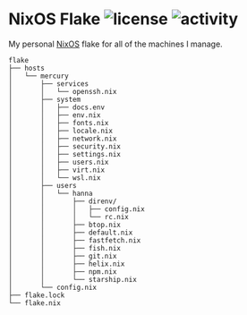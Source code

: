 NixOS Flake
![license](https://badge.hanna.lol/license/0BSD)
![activity](https://badge.hanna.lol/activity/hanna/flake)
================================================================================

My personal [NixOS](https://nixos.org) flake for all of the machines I manage.

```
flake
├── hosts
│   └── mercury
│       ├── services
│       │   └── openssh.nix
│       ├── system
│       │   ├── docs.env
│       │   ├── env.nix
│       │   ├── fonts.nix
│       │   ├── locale.nix
│       │   ├── network.nix
│       │   ├── security.nix
│       │   ├── settings.nix
│       │   ├── users.nix
│       │   ├── virt.nix
│       │   └── wsl.nix
│       ├── users
│       │   └── hanna
│       │       ├── direnv/
│       │       │   ├── config.nix
│       │       │   └── rc.nix
│       │       ├── btop.nix
│       │       ├── default.nix
│       │       ├── fastfetch.nix
│       │       ├── fish.nix
│       │       ├── git.nix
│       │       ├── helix.nix
│       │       ├── npm.nix
│       │       └── starship.nix
│       └── config.nix
├── flake.lock
└── flake.nix
```
